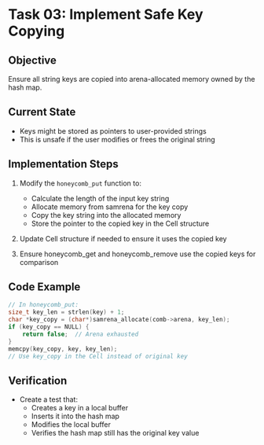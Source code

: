 # Task 03: Implement Safe Key Copying

## Objective
Ensure all string keys are copied into arena-allocated memory owned by the hash map.

## Current State
- Keys might be stored as pointers to user-provided strings
- This is unsafe if the user modifies or frees the original string

## Implementation Steps
1. Modify the `honeycomb_put` function to:
   - Calculate the length of the input key string
   - Allocate memory from samrena for the key copy
   - Copy the key string into the allocated memory
   - Store the pointer to the copied key in the Cell structure

2. Update Cell structure if needed to ensure it uses the copied key

3. Ensure honeycomb_get and honeycomb_remove use the copied keys for comparison

## Code Example
```c
// In honeycomb_put:
size_t key_len = strlen(key) + 1;
char *key_copy = (char*)samrena_allocate(comb->arena, key_len);
if (key_copy == NULL) {
    return false;  // Arena exhausted
}
memcpy(key_copy, key, key_len);
// Use key_copy in the Cell instead of original key
```

## Verification
- Create a test that:
  - Creates a key in a local buffer
  - Inserts it into the hash map
  - Modifies the local buffer
  - Verifies the hash map still has the original key value
